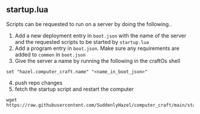 

## startup.lua

Scripts can be requested to run on a server by doing the following..

1. Add a new deployment entry in `boot.json` with the name of the server
and the requested scripts to be started by `startup.lua`
2. Add a program entry in `boot.json`. Make sure any requirements are added to `common` in `boot.json`
3. Give the server a name by running the following in the craftOs shell 
```
set "hazel.computer_craft.name" "<name_in_boot_json>"
```
4. push repo changes
5. fetch the startup script and restart the computer
```
wget https://raw.githubusercontent.com/SuddenlyHazel/computer_craft/main/startup.lua
```
